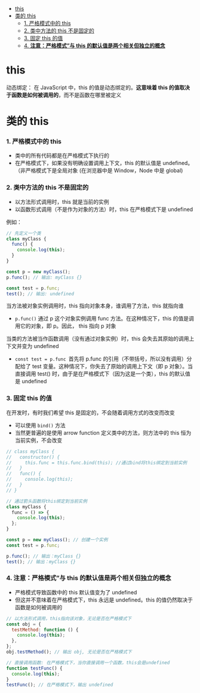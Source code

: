 - [this](#this)
- [类的 this](#类的-this)
  - [1. 严格模式中的 this](#1-严格模式中的-this)
  - [2. 类中方法的 this 不是固定的](#2-类中方法的-this-不是固定的)
  - [3. 固定 this 的值](#3-固定-this-的值)
  - [4. **注意：严格模式”与 this 的默认值是两个相关但独立的概念**](#4-注意严格模式与-this-的默认值是两个相关但独立的概念)

# this

动态绑定： 在 JavaScript 中，this 的值是动态绑定的。**这意味着 this 的值取决于函数是如何被调用的**，而不是函数在哪里被定义

# 类的 this

### 1. 严格模式中的 this

- 类中的所有代码都是在严格模式下执行的
- 在严格模式下，如果没有明确设置调用上下文，this 的默认值是 undefined。（非严格模式下是全局对象 (在浏览器中是 Window，Node 中是 global)

### 2. 类中方法的 this 不是固定的

- 以方法形式调用时，this 就是当前的实例
- 以函数形式调用（不是作为对象的方法）时，this 在严格模式下是 undefined

例如：

```js
// 先定义一个类
class myClass {
  func() {
    console.log(this);
  }
}

const p = new myClass();
p.func(); // 输出: myClass {}

const test = p.func;
test(); // 输出: undefined
```

当方法被对象实例调用时，this 指向对象本身，谁调用了方法，this 就指向谁

- `p.func()` 通过 p 这个对象实例调用 func 方法。在这种情况下，this 的值是调用它的对象，即 p。因此， this 指向 p 对象

当类的方法被当作函数调用（没有通过对象实例）时，this 会失去其原始的调用上下文并变为 undefined

- `const test = p.func `首先将 p.func 的引用（不带括号，所以没有调用）分配给了 test 变量。这种情况下，你失去了原始的调用上下文（即 p 对象）。当直接调用 test() 时，由于是在严格模式下（因为这是一个类），this 的默认值是 undefined

### 3. 固定 this 的值

在开发时，有时我们希望 this 是固定的，不会随着调用方式的改变而改变

- 可以使用 `bind()` 方法
- 当然更普遍的是使用 arrow function 定义类中的方法，则方法中的 this 恒为当前实例，不会改变

```js
// class myClass {
//   constructor() {
//     this.func = this.func.bind(this); //通过bind将this绑定到当前实例
//   }
//   func() {
//     console.log(this);
//   }
// }

// 通过箭头函数将this绑定到当前实例
class myClass {
  func = () => {
    console.log(this);
  };
}

const p = new myClass(); // 创建一个实例
const test = p.func;

p.func(); // 输出：myClass {}
test(); // 输出：myClass {}
```

### 4. **注意：严格模式”与 this 的默认值是两个相关但独立的概念**

- 严格模式导致函数中的 this 默认值变为了 undefined
- 但这并不意味着在严格模式下，this 永远是 undefined。this 的值仍然取决于函数是如何被调用的

```js
// 以方法形式调用，this指向该对象，无论是否在严格模式下
const obj = {
  testMethod: function () {
    console.log(this);
  },
};
obj.testMethod(); // 输出 obj, 无论是否在严格模式下
```

```js
// 直接调用函数: 在严格模式下，当你直接调用一个函数，this会是undefined
function testFunc() {
  console.log(this);
}
testFunc(); // 在严格模式下，输出 undefined
```
